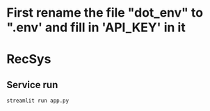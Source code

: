 # First rename the file "dot_env" to ".env' and fill in 'API_KEY' in it

# RecSys

## Service run
~~~
streamlit run app.py
~~~
